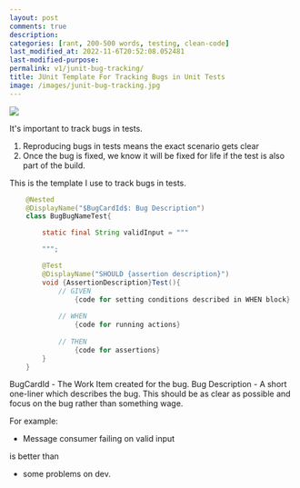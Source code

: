 ```yaml
---
layout: post
comments: true
description: 
categories: [rant, 200-500 words, testing, clean-code]
last_modified_at: 2022-11-6T20:52:08.052481
last-modified-purpose:
permalink: v1/junit-bug-tracking/
title: JUnit Template For Tracking Bugs in Unit Tests
image: /images/junit-bug-tracking.jpg
---
```

![](/images/junit-bug-tracking.jpg)

It's important to track bugs in tests. 
1. Reproducing bugs in tests means the exact scenario gets clear
2. Once the bug is fixed, we know it will be fixed for life if the test is also part of the build.

This is the template I use to track bugs in tests.

```java
    @Nested
    @DisplayName("$BugCardId$: Bug Description")
    class BugBugNameTest{

        static final String validInput = """

        """;

        @Test
        @DisplayName("SHOULD {assertion description}")
        void {AssertionDescription}Test(){
            // GIVEN
                {code for setting conditions described in WHEN block}
    
            // WHEN
                {code for running actions}
            
            // THEN
                {code for assertions}
        }
    }
```

BugCardId - The Work Item created for the bug.
Bug Description - A short one-liner which describes the bug. This should be as clear as possible and focus on the bug rather than something wage.

For example:
- Message consumer failing on valid input

is better than

- some problems on dev.